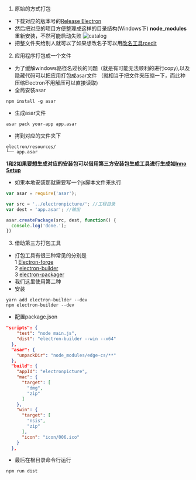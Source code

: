 1. 原始的方式打包
- 下载对应的版本号的[Release Electron](https://github.com/electron/electron/releases)
- 然后把对应的项目方便整理成这样的目录结构(Windows下)  **node_modules**重新安装，不然可能启动失败
![catalog](https://www.cnblogs.com/images/cnblogs_com/ants_double/1413361/o_003.jpg) 
- 把整文件夹给别人就可以了如果想改名子可以用[改名工具rcedit](https://github.com/electron/rcedit)
2. 应用程序打包成一个文件
- 为了缓解windows路径名过长的问题（就是有可能无法顺利的进行copy),以及隐藏代码可以把应用打包成asar文件
（就相当于把文件夹压缩一下，而此种压缩Electron不用解压可以直接读取)
- 全局安装asar
```
npm install -g asar
```
- 生成asar文件
```
asar pack your-app app.asar
```
- 拷到对应的文件夹下
```
electron/resources/
└── app.asar
```
**1和2如果要想生成对应的安装包可以借用第三方安装包生成工具进行生成如[Inno Setup](http://www.jrsoftware.org/isdl.php)**  
- 如果本地安装那就需要写一个js脚本文件来执行
``` javascript
var asar = require('asar');

var src = '../electronpicture/'; //工程目录
var dest = 'app.asar'; //输出

asar.createPackage(src, dest, function() {
  console.log('done.');
})
```
3. 借助第三方打包工具
- 打包工具有很三种常见的分别是  
1 [Electron-forge](https://github.com/electron-userland/electron-forge)  
2 [electron-builder](https://github.com/electron-userland/electron-builder)  
3 [electron-packager](https://github.com/electron-userland/electron-packager)  
- 我们这里使用第二种
- 安装 
```
yarn add electron-builder --dev
npm electron-builder --dev
```
- 配置package.json
``` json
"scripts": {
    "test": "node main.js",
    "dist": "electron-builder --win --x64"
  },
  "asar": {
    "unpackDir": "node_modules/edge-cs/**"
  },
  "build": {
    "appId": "electronpicture",
    "mac": {
      "target": [
        "dmg",
        "zip"
      ]
    },
    "win": {
      "target": [
        "nsis",
        "zip"
      ],
      "icon": "icon/006.ico"
    }
  },
  ``` 

- 最后在根目录命令行运行
```
npm run dist
```
